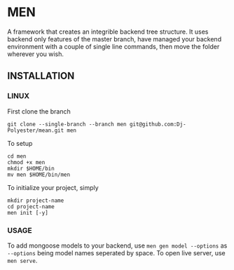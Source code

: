 # MEN

A framework that creates an integrible backend tree structure. It uses backend only
features of the master branch, have managed your backend environment with a couple of single
line commands, then move the folder wherever you wish.

## INSTALLATION

### LINUX

First clone the branch

```
git clone --single-branch --branch men git@github.com:Dj-Polyester/mean.git men
```

To setup

```
cd men
chmod +x men
mkdir $HOME/bin
mv men $HOME/bin/men
```

To initialize your project, simply

```
mkdir project-name
cd project-name
men init [-y]
```

### USAGE

To add mongoose models to your backend, use `men gen model --options`
as `--options` being model names seperated by space.
To open live server, use `men serve`.
